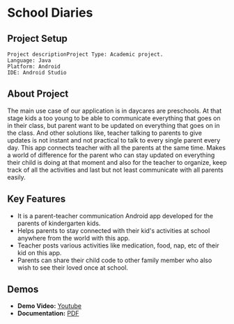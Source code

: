 # School Diaries

## Project Setup
```
Project descriptionProject Type: Academic project.
Language: Java
Platform: Android
IDE: Android Studio
```

## About Project
The main use case of our application is in daycares are preschools. At that stage kids a too young to be able 
to communicate everything that goes on in their class, but parent want to be updated on everything that goes 
on in the class. And other solutions like, teacher talking to parents to give updates is not instant and not 
practical to talk to every single parent every day. This app connects teacher with all the parents at the same 
time. Makes a world of difference for the parent who can stay updated on everything their child is doing at that 
moment and also for the teacher to organize, keep track of all the activities and last but not least communicate 
with all parents easily.


## Key Features
- It is a parent-teacher communication Android app developed for the parents of kindergarten kids. 
- Helps parents to stay connected with their kid's activities at school anywhere from the world with this app.
- Teacher posts various activities like medication, food, nap, etc of their kid on this app.
- Parents can share their child code to other family member who also wish to see their loved once at school.


## Demos
* **Demo Video:** [Youtube](https://www.youtube.com/watch?v=kkd5DLo274I&feature=youtu.be)
* **Documentation:** [PDF](https://github.com/ramsricharan/School-Diaries/blob/master/School%20Diaries.pdf)
